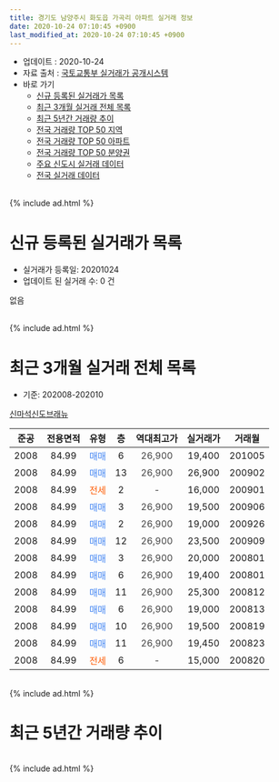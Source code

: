 ```yaml
---
title: 경기도 남양주시 화도읍 가곡리 아파트 실거래 정보
date: 2020-10-24 07:10:45 +0900
last_modified_at: 2020-10-24 07:10:45 +0900
---
```


* 업데이트 : 2020-10-24
* 자료 출처 : [국토교통부 실거래가 공개시스템](http://rt.molit.go.kr)
* 바로 가기
    * [신규 등록된 실거래가 목록](#신규-등록된-실거래가-목록)
    * [최근 3개월 실거래 전체 목록](#최근-3개월-실거래-전체-목록)
    * [최근 5년간 거래량 추이](#최근-5년간-거래량-추이)
    * [전국 거래량 TOP 50 지역](https://inasie.github.io/apt-trade-info/최근-3개월-전국에서-가장-거래가-많이-발생한-지역)
    * [전국 거래량 TOP 50 아파트](https://inasie.github.io/apt-trade-info/최근-3개월-전국에서-가장-거래가-많이-발생한-아파트)
    * [전국 거래량 TOP 50 분양권](https://inasie.github.io/apt-trade-info/최근-3개월-전국에서-가장-거래가-많이-발생한-분양권)
    * [주요 신도시 실거래 데이터](https://inasie.github.io/apt-trade-info/주요-신도시)
    * [전국 실거래 데이터](https://inasie.github.io/apt-trade-info/전국)
<br>
{% include ad.html %}
<br>

# 신규 등록된 실거래가 목록
* 실거래가 등록일: 20201024
* 업데이트 된 실거래 수: 0 건

없음

<br>
{% include ad.html %}
<br>

# 최근 3개월 실거래 전체 목록
* 기준: 202008-202010


[신마석신도브래뉴](https://search.naver.com/search.naver?query=%EA%B2%BD%EA%B8%B0%EB%8F%84+%EB%82%A8%EC%96%91%EC%A3%BC%EC%8B%9C+%ED%99%94%EB%8F%84%EC%9D%8D+%EA%B0%80%EA%B3%A1%EB%A6%AC+%EC%8B%A0%EB%A7%88%EC%84%9D%EC%8B%A0%EB%8F%84%EB%B8%8C%EB%9E%98%EB%89%B4)

|준공|전용면적|유형|층|역대최고가|실거래가|거래월|
|:---:|:---:|:---:|:---:|:---:|:---:|:---:|
|2008|84.99|<span style="color:#4285f3">매매</span>|6|<span style="color:#444444">26,900</span>|19,400|201005|
|2008|84.99|<span style="color:#4285f3">매매</span>|13|<span style="color:#444444">26,900</span>|26,900|200902|
|2008|84.99|<span style="color:#ff5a00">전세</span>|2|<span style="color:#444444">-</span>|16,000|200901|
|2008|84.99|<span style="color:#4285f3">매매</span>|3|<span style="color:#444444">26,900</span>|19,500|200906|
|2008|84.99|<span style="color:#4285f3">매매</span>|2|<span style="color:#444444">26,900</span>|19,000|200926|
|2008|84.99|<span style="color:#4285f3">매매</span>|12|<span style="color:#444444">26,900</span>|23,500|200909|
|2008|84.99|<span style="color:#4285f3">매매</span>|3|<span style="color:#444444">26,900</span>|20,000|200801|
|2008|84.99|<span style="color:#4285f3">매매</span>|6|<span style="color:#444444">26,900</span>|19,400|200801|
|2008|84.99|<span style="color:#4285f3">매매</span>|11|<span style="color:#444444">26,900</span>|25,300|200812|
|2008|84.99|<span style="color:#4285f3">매매</span>|6|<span style="color:#444444">26,900</span>|19,000|200813|
|2008|84.99|<span style="color:#4285f3">매매</span>|10|<span style="color:#444444">26,900</span>|19,500|200819|
|2008|84.99|<span style="color:#4285f3">매매</span>|11|<span style="color:#444444">26,900</span>|19,450|200823|
|2008|84.99|<span style="color:#ff5a00">전세</span>|6|<span style="color:#444444">-</span>|15,000|200820|


<br>
{% include ad.html %}
<br>

# 최근 5년간 거래량 추이


<div style="width:100%;">
    <canvas id="deal_progress" height="200"></canvas>
</div>

<script>
new Chart(document.getElementById("deal_progress"), {
    type: 'line',
    data: {
        labels: ['201510','201511','201512','201601','201602','201603','201604','201605','201606','201607','201608','201609','201610','201611','201612','201701','201702','201703','201704','201705','201706','201707','201708','201709','201710','201711','201712','201801','201802','201803','201804','201805','201806','201807','201808','201809','201810','201811','201812','201901','201902','201903','201904','201905','201906','201907','201908','201909','201910','201911','201912','202001','202002','202003','202004','202005','202006','202007','202008','202009','202010'],
        datasets: [{
            label: '매매',
            pointRadius: 1,
            data: [0, 4, 2, 1, 3, 5, 2, 5, 4, 2, 3, 0, 4, 3, 2, 0, 2, 1, 2, 3, 1, 5, 3, 5, 3, 4, 1, 0, 0, 1, 1, 1, 1, 0, 4, 1, 2, 4, 1, 0, 0, 0, 2, 1, 1, 1, 2, 0, 2, 0, 1, 1, 1, 0, 0, 2, 0, 3, 6, 4, 1],
            borderColor: "rgba(255, 201, 14, 1)",
            backgroundColor: "rgba(255, 201, 14, 0.5)",
            fill: false,
            lineTension: 0
        },{
            label: '전월세',
            pointRadius: 1,
            data: [0, 2, 2, 1, 2, 3, 0, 3, 3, 1, 2, 2, 1, 0, 1, 2, 0, 2, 0, 0, 3, 2, 1, 1, 1, 1, 1, 3, 0, 1, 2, 2, 1, 2, 2, 2, 1, 2, 1, 1, 0, 2, 1, 1, 1, 1, 1, 2, 2, 1, 1, 3, 0, 0, 0, 0, 0, 4, 1, 1, 0],
            borderColor: "rgba(0, 141, 185, 1)",
            backgroundColor: "rgba(0, 141, 185, 0.5)",
            fill: false,
            lineTension: 0
        }
        ]
    },
    options: {
        responsive: true,
        title: {
            display: false
        },
        tooltips: {
            mode: 'index',
            intersect: false
        },
        hover: {
            mode: 'nearest',
            intersect: true
        },
        scales: {
            xAxes: [{
                display: true,
                scaleLabel: {
                    display: true,
                    labelString: '년/월'
                }
            }],
            yAxes: [{
                display: true,
                ticks: {
                    suggestedMin: 0,
                },
                scaleLabel: {
                    display: true,
                    labelString: '실거래 수'
                }
            }]
        }
    }
});

</script>


<br>
{% include ad.html %}
<br>

